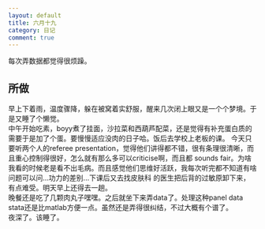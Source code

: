```yaml
---
layout: default
title: 六月十九
category: 日记
comment: true
---
```


每次弄数据都觉得很烦躁。
## 所做
早上下着雨，温度骤降，躲在被窝着实舒服，醒来几次闭上眼又是一个个梦境。于是又睡了个懒觉。    
中午开始吃素，boyy煮了挂面，沙拉菜和西葫芦配菜，还是觉得有补充蛋白质的需要于是加了个蛋。要慢慢适应没肉的日子哈。饭后去学校上老板的课。
今天只要听两个人的referee presentation，觉得他们讲得都不错，很有条理很清晰，而且重心控制得很好，怎么就有那么多可以criticise啊，而且都
sounds fair。为啥我看的时候老是看不出毛病。而且感觉他们思维好活跃，我每次听完都不知道有啥问题可以问...功力的差别...下课后又去找皮肤科
的医生把后背的过敏原卸下来，有点难受。明天早上还得去一趟。  
晚餐还是吃了几颗肉丸子嘿嘿。之后就坐下来弄data了。处理这种panel data stata还是比matlab方便一点。虽然还是弄得很纠结，不过大概有个谱了。     
夜深了。该睡了。
